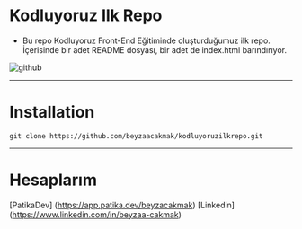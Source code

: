 # Kodluyoruz Ilk Repo

- Bu repo Kodluyoruz Front-End Eğitiminde oluşturduğumuz ilk repo. İçerisinde bir adet README dosyası, bir adet de index.html barındırıyor.

![github](https://user-images.githubusercontent.com/127346266/225765241-d280bd94-cc10-4d4d-8d68-81fec1ca5e39.png)

-------------------------------------------------------------------------------------------------------------------------------------------------------------------------
# Installation
```
git clone https://github.com/beyzaacakmak/kodluyoruzilkrepo.git

```
-------------------------------------------------------------------------------------------------------------------------------------------------------------------------
# Hesaplarım 
[PatikaDev] (https://app.patika.dev/beyzacakmak)
[Linkedin] (https://www.linkedin.com/in/beyzaa-cakmak)
